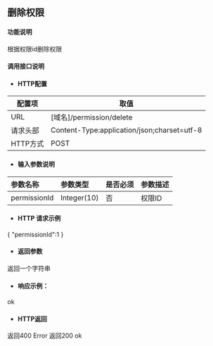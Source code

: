 ## 删除权限

#### 功能说明

根据权限id删除权限


#### 调用接口说明

* #### HTTP配置

| 配置项 | 取值 |
| --- | --- |
| URL | \[域名\]/permission/delete|
| 请求头部 | Content-Type:application/json;charset=utf-8 |
| HTTP方式 | POST|

* #### 输入参数说明

| 参数名称 | 参数类型 | 是否必须 | 参数描述 |
| :--- | :--- | :--- | :--- |
| permissionId| Integer\(10\) | 否 | 权限ID|


* #### HTTP 请求示例
{
    "permissionId":1
}

* #### 返回参数
返回一个字符串


* #### 响应示例：
ok


* #### HTTP返回

返回400 Error
返回200 ok




